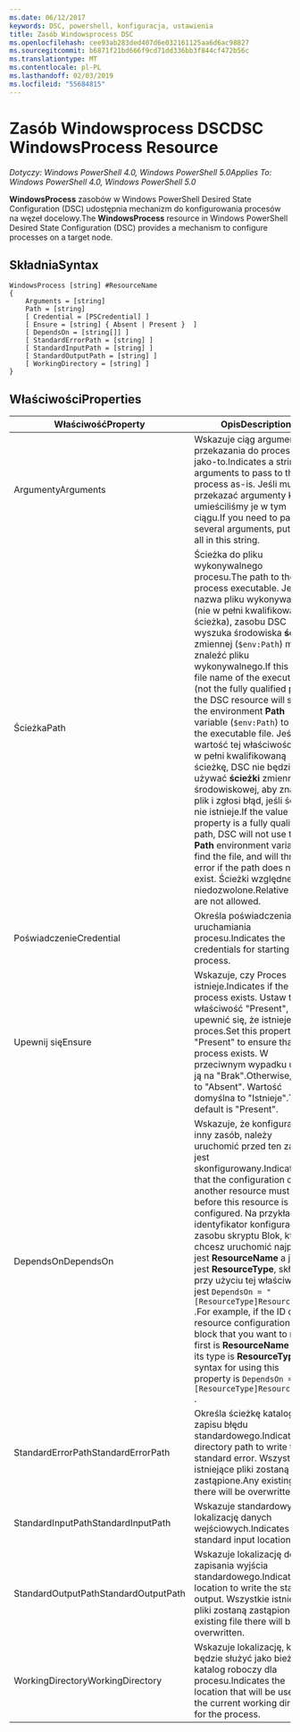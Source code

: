 ```yaml
---
ms.date: 06/12/2017
keywords: DSC, powershell, konfiguracja, ustawienia
title: Zasób Windowsprocess DSC
ms.openlocfilehash: cee93ab283ded407d6e032161125aa6d6ac98827
ms.sourcegitcommit: b6871f21bd666f9cd71dd336bb3f844cf472b56c
ms.translationtype: MT
ms.contentlocale: pl-PL
ms.lasthandoff: 02/03/2019
ms.locfileid: "55684815"
---
```

# <a name="dsc-windowsprocess-resource"></a><span data-ttu-id="01479-103">Zasób Windowsprocess DSC</span><span class="sxs-lookup"><span data-stu-id="01479-103">DSC WindowsProcess Resource</span></span>

<span data-ttu-id="01479-104">_Dotyczy: Windows PowerShell 4.0, Windows PowerShell 5.0_</span><span class="sxs-lookup"><span data-stu-id="01479-104">_Applies To: Windows PowerShell 4.0, Windows PowerShell 5.0_</span></span>

<span data-ttu-id="01479-105">**WindowsProcess** zasobów w Windows PowerShell Desired State Configuration (DSC) udostępnia mechanizm do konfigurowania procesów na węzeł docelowy.</span><span class="sxs-lookup"><span data-stu-id="01479-105">The **WindowsProcess** resource in Windows PowerShell Desired State Configuration (DSC) provides a mechanism to configure processes on a target node.</span></span>

## <a name="syntax"></a><span data-ttu-id="01479-106">Składnia</span><span class="sxs-lookup"><span data-stu-id="01479-106">Syntax</span></span>

```
WindowsProcess [string] #ResourceName
{
    Arguments = [string]
    Path = [string]
    [ Credential = [PSCredential] ]
    [ Ensure = [string] { Absent | Present }  ]
    [ DependsOn = [string[]] ]
    [ StandardErrorPath = [string] ]
    [ StandardInputPath = [string] ]
    [ StandardOutputPath = [string] ]
    [ WorkingDirectory = [string] ]
}
```

## <a name="properties"></a><span data-ttu-id="01479-107">Właściwości</span><span class="sxs-lookup"><span data-stu-id="01479-107">Properties</span></span>

| <span data-ttu-id="01479-108">Właściwość</span><span class="sxs-lookup"><span data-stu-id="01479-108">Property</span></span> | <span data-ttu-id="01479-109">Opis</span><span class="sxs-lookup"><span data-stu-id="01479-109">Description</span></span> |
| --- | --- |
| <span data-ttu-id="01479-110">Argumenty</span><span class="sxs-lookup"><span data-stu-id="01479-110">Arguments</span></span>| <span data-ttu-id="01479-111">Wskazuje ciąg argumenty do przekazania do procesu jako-to.</span><span class="sxs-lookup"><span data-stu-id="01479-111">Indicates a string of arguments to pass to the process as-is.</span></span> <span data-ttu-id="01479-112">Jeśli musisz przekazać argumenty kilka umieściliśmy je w tym ciągu.</span><span class="sxs-lookup"><span data-stu-id="01479-112">If you need to pass several arguments, put them all in this string.</span></span>|
| <span data-ttu-id="01479-113">Ścieżka</span><span class="sxs-lookup"><span data-stu-id="01479-113">Path</span></span>| <span data-ttu-id="01479-114">Ścieżka do pliku wykonywalnego procesu.</span><span class="sxs-lookup"><span data-stu-id="01479-114">The path to the process executable.</span></span> <span data-ttu-id="01479-115">Jeśli nazwa pliku wykonywalnego (nie w pełni kwalifikowana ścieżka), zasobu DSC wyszuka środowiska **ścieżki** zmiennej (`$env:Path`) można znaleźć pliku wykonywalnego.</span><span class="sxs-lookup"><span data-stu-id="01479-115">If this the file name of the executable (not the fully qualified path), the DSC resource will search the environment **Path** variable (`$env:Path`) to find the executable file.</span></span> <span data-ttu-id="01479-116">Jeśli wartość tej właściwości jest w pełni kwalifikowaną ścieżkę, DSC nie będzie używać **ścieżki** zmiennej środowiskowej, aby znaleźć plik i zgłosi błąd, jeśli ścieżka nie istnieje.</span><span class="sxs-lookup"><span data-stu-id="01479-116">If the value of this property is a fully qualified path, DSC will not use the **Path** environment variable to find the file, and will throw an error if the path does not exist.</span></span> <span data-ttu-id="01479-117">Ścieżki względne są niedozwolone.</span><span class="sxs-lookup"><span data-stu-id="01479-117">Relative paths are not allowed.</span></span>|
| <span data-ttu-id="01479-118">Poświadczenie</span><span class="sxs-lookup"><span data-stu-id="01479-118">Credential</span></span>| <span data-ttu-id="01479-119">Określa poświadczenia do uruchamiania procesu.</span><span class="sxs-lookup"><span data-stu-id="01479-119">Indicates the credentials for starting the process.</span></span>|
| <span data-ttu-id="01479-120">Upewnij się</span><span class="sxs-lookup"><span data-stu-id="01479-120">Ensure</span></span>| <span data-ttu-id="01479-121">Wskazuje, czy Proces istnieje.</span><span class="sxs-lookup"><span data-stu-id="01479-121">Indicates if the process exists.</span></span> <span data-ttu-id="01479-122">Ustaw tę właściwość "Present", aby upewnić się, że istnieje proces.</span><span class="sxs-lookup"><span data-stu-id="01479-122">Set this property to "Present" to ensure that the process exists.</span></span> <span data-ttu-id="01479-123">W przeciwnym wypadku ustaw ją na "Brak".</span><span class="sxs-lookup"><span data-stu-id="01479-123">Otherwise, set it to "Absent".</span></span> <span data-ttu-id="01479-124">Wartość domyślna to "Istnieje".</span><span class="sxs-lookup"><span data-stu-id="01479-124">The default is "Present".</span></span>|
| <span data-ttu-id="01479-125">DependsOn</span><span class="sxs-lookup"><span data-stu-id="01479-125">DependsOn</span></span> | <span data-ttu-id="01479-126">Wskazuje, że konfiguracji inny zasób, należy uruchomić przed ten zasób jest skonfigurowany.</span><span class="sxs-lookup"><span data-stu-id="01479-126">Indicates that the configuration of another resource must run before this resource is configured.</span></span> <span data-ttu-id="01479-127">Na przykład, jeśli identyfikator konfiguracji zasobu skryptu Blok, który chcesz uruchomić najpierw jest **ResourceName** a jej typ jest **ResourceType**, składnia przy użyciu tej właściwości jest `DependsOn = "[ResourceType]ResourceName"` .</span><span class="sxs-lookup"><span data-stu-id="01479-127">For example, if the ID of the resource configuration script block that you want to run first is **ResourceName** and its type is **ResourceType**, the syntax for using this property is `DependsOn = "[ResourceType]ResourceName"` .</span></span>|
| <span data-ttu-id="01479-128">StandardErrorPath</span><span class="sxs-lookup"><span data-stu-id="01479-128">StandardErrorPath</span></span>| <span data-ttu-id="01479-129">Określa ścieżkę katalogu do zapisu błędu standardowego.</span><span class="sxs-lookup"><span data-stu-id="01479-129">Indicates the directory path to write the standard error.</span></span> <span data-ttu-id="01479-130">Wszystkie istniejące pliki zostaną zastąpione.</span><span class="sxs-lookup"><span data-stu-id="01479-130">Any existing file there will be overwritten.</span></span>|
| <span data-ttu-id="01479-131">StandardInputPath</span><span class="sxs-lookup"><span data-stu-id="01479-131">StandardInputPath</span></span>| <span data-ttu-id="01479-132">Wskazuje standardowy lokalizację danych wejściowych.</span><span class="sxs-lookup"><span data-stu-id="01479-132">Indicates the standard input location.</span></span>|
| <span data-ttu-id="01479-133">StandardOutputPath</span><span class="sxs-lookup"><span data-stu-id="01479-133">StandardOutputPath</span></span>| <span data-ttu-id="01479-134">Wskazuje lokalizację do zapisania wyjścia standardowego.</span><span class="sxs-lookup"><span data-stu-id="01479-134">Indicates the location to write the standard output.</span></span> <span data-ttu-id="01479-135">Wszystkie istniejące pliki zostaną zastąpione.</span><span class="sxs-lookup"><span data-stu-id="01479-135">Any existing file there will be overwritten.</span></span>|
| <span data-ttu-id="01479-136">WorkingDirectory</span><span class="sxs-lookup"><span data-stu-id="01479-136">WorkingDirectory</span></span>| <span data-ttu-id="01479-137">Wskazuje lokalizację, która będzie służyć jako bieżący katalog roboczy dla procesu.</span><span class="sxs-lookup"><span data-stu-id="01479-137">Indicates the location that will be used as the current working directory for the process.</span></span>|